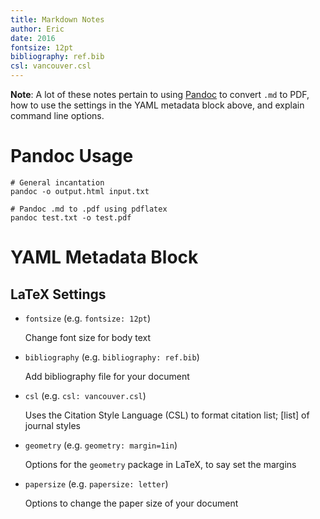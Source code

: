 ```yaml
---
title: Markdown Notes
author: Eric
date: 2016
fontsize: 12pt
bibliography: ref.bib
csl: vancouver.csl
---
```


**Note**: A lot of these notes pertain to using [Pandoc][pandoc] to convert
`.md` to PDF, how to use the settings in the YAML metadata block above, and
explain command line options.

[pandoc]: http://pandoc.org/

# Pandoc Usage

```shell
# General incantation
pandoc -o output.html input.txt

# Pandoc .md to .pdf using pdflatex
pandoc test.txt -o test.pdf
```

# YAML Metadata Block

## LaTeX Settings

* `fontsize` (e.g. `fontsize: 12pt`)

  Change font size for body text

* `bibliography` (e.g. `bibliography: ref.bib`)

  Add bibliography file for your document

* `csl` (e.g. `csl: vancouver.csl`)

  Uses the Citation Style Language (CSL) to format citation list; [list] of
  journal styles

* `geometry` (e.g. `geometry: margin=1in`)

  Options for the `geometry` package in LaTeX, to say set the margins

* `papersize` (e.g. `papersize: letter`)

  Options to change the paper size of your document

[styleList]: https://www.zotero.org/styles
